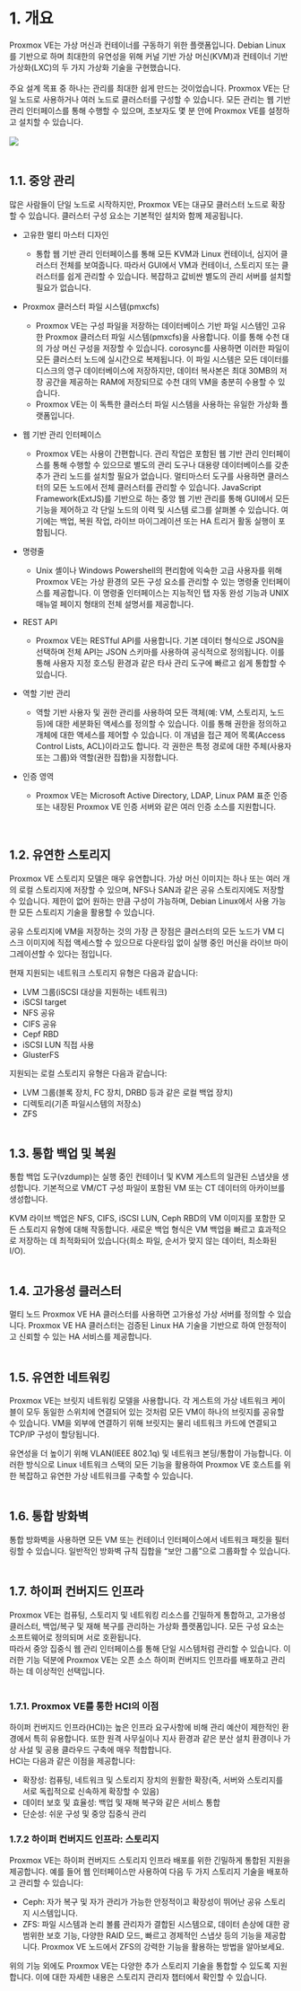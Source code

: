 # 1. 개요

Proxmox VE는 가상 머신과 컨테이너를 구동하기 위한 플랫폼입니다. Debian Linux를 기반으로 하며 최대한의 유연성을 위해 커널 기반 가상 머신(KVM)과 컨테이너 기반 가상화(LXC)의 두 가지 가상화 기술을 구현했습니다.<br><br>
주요 설계 목표 중 하나는 관리를 최대한 쉽게 만드는 것이었습니다. Proxmox VE는 단일 노드로 사용하거나 여러 노드로 클러스터를 구성할 수 있습니다. 모든 관리는 웹 기반 관리 인터페이스를 통해 수행할 수 있으며, 초보자도 몇 분 안에 Proxmox VE를 설정하고 설치할 수 있습니다.<br><br>
![](./_static/images/overview_1.svg)<br><br>

<h2>1.1. 중앙 관리</h2>
많은 사람들이 단일 노드로 시작하지만, Proxmox VE는 대규모 클러스터 노드로 확장할 수 있습니다. 클러스터 구성 요소는  기본적인 설치와 함께 제공됩니다.<br>

- <point>고유한 멀티 마스터 디자인</point>
    - 통합 웹 기반 관리 인터페이스를 통해 모든 KVM과 Linux 컨테이너, 심지어 클러스터 전체를 보여줍니다. 따라서 GUI에서 VM과 컨테이너, 스토리지 또는 클러스터를 쉽게 관리할 수 있습니다. 복잡하고 값비싼 별도의 관리 서버를 설치할 필요가 없습니다.
- <point>Proxmox 클러스터 파일 시스템(pmxcfs)</point>
    - Proxmox VE는 구성 파일을 저장하는 데이터베이스 기반 파일 시스템인 고유한 Proxmox 클러스터 파일 시스템(pmxcfs)을 사용합니다. 이를 통해 수천 대의 가상 머신 구성을 저장할 수 있습니다. <point>corosync</point>를 사용하면 이러한 파일이 모든 클러스터 노드에 실시간으로 복제됩니다. 이 파일 시스템은 모든 데이터를 디스크의 영구 데이터베이스에 저장하지만, 데이터 복사본은 최대 30MB의 저장 공간을 제공하는 RAM에 저장되므로 수천 대의 VM을 충분히 수용할 수 있습니다.
    - Proxmox VE는 이 독특한 클러스터 파일 시스템을 사용하는 유일한 가상화 플랫폼입니다.


- <point>웹 기반 관리 인터페이스</point>
    - Proxmox VE는 사용이 간편합니다. 관리 작업은 포함된 웹 기반 관리 인터페이스를 통해 수행할 수 있으므로 별도의 관리 도구나 대용량 데이터베이스를 갖춘 추가 관리 노드를 설치할 필요가 없습니다. 멀티마스터 도구를 사용하면 클러스터의 모든 노드에서 전체 클러스터를 관리할 수 있습니다. JavaScript Framework(ExtJS)를 기반으로 하는 중앙 웹 기반 관리를 통해 GUI에서 모든 기능을 제어하고 각 단일 노드의 이력 및 시스템 로그를 살펴볼 수 있습니다. 여기에는 백업, 복원 작업, 라이브 마이그레이션 또는 HA 트리거 활동 실행이 포함됩니다.
- <point>명령줄</point>
    - Unix 셸이나 Windows Powershell의 편리함에 익숙한 고급 사용자를 위해 Proxmox VE는 가상 환경의 모든 구성 요소를 관리할 수 있는 명령줄 인터페이스를 제공합니다. 이 명령줄 인터페이스는 지능적인 탭 자동 완성 기능과 UNIX 매뉴얼 페이지 형태의 전체 설명서를 제공합니다.

- <point>REST API</point>
    - Proxmox VE는 RESTful API를 사용합니다. 기본 데이터 형식으로 JSON을 선택하며 전체 API는 JSON 스키마를 사용하여 공식적으로 정의됩니다. 이를 통해 사용자 지정 호스팅 환경과 같은 타사 관리 도구에 빠르고 쉽게 통합할 수 있습니다.
- <point>역할 기반 관리</point>
    - 역할 기반 사용자 및 권한 관리를 사용하여 모든 객체(예: VM, 스토리지, 노드 등)에 대한 세분화된 액세스를 정의할 수 있습니다. 이를 통해 권한을 정의하고 개체에 대한 액세스를 제어할 수 있습니다. 이 개념을 <point>접근 제어 목록(Access Control Lists, ACL)</point>이라고도 합니다. 각 권한은 특정 경로에 대한 주체(사용자 또는 그룹)와 역할(권한 집합)을 지정합니다.


- <point>인증 영역</point>
    - Proxmox VE는 Microsoft Active Directory, LDAP, Linux PAM 표준 인증 또는 내장된 Proxmox VE 인증 서버와 같은 여러 인증 소스를 지원합니다.

<br>

## 1.2. 유연한 스토리지 

Proxmox VE 스토리지 모델은 매우 유연합니다. 가상 머신 이미지는 하나 또는 여러 개의 로컬 스토리지에 저장할 수 있으며, NFS나 SAN과 같은 공유 스토리지에도 저장할 수 있습니다. 제한이 없어 원하는 만큼 구성이 가능하며, Debian Linux에서 사용 가능한 모든 스토리지 기술을 활용할 수 있습니다.<br>

공유 스토리지에 VM을 저장하는 것의 가장 큰 장점은 클러스터의 모든 노드가 VM 디스크 이미지에 직접 액세스할 수 있으므로 다운타임 없이 실행 중인 머신을 라이브 마이그레이션할 수 있다는 점입니다.<br>

현재 지원되는 네트워크 스토리지 유형은 다음과 같습니다:

* LVM 그룹(iSCSI 대상을 지원하는 네트워크)
* iSCSI target
* NFS 공유 
* CIFS 공유 
* Cepf RBD
* iSCSI LUN 직접 사용
* GlusterFS<br>

지원되는 로컬 스토리지 유형은 다음과 같습니다:
* LVM 그룹(블록 장치, FC 장치, DRBD 등과 같은 로컬 백업 장치)
* 디렉토리(기존 파일시스템의 저장소)
* ZFS<br><br>

## 1.3. 통합 백업 및 복원

통합 백업 도구(<point class=“point”>vzdump</point>)는 실행 중인 컨테이너 및 KVM 게스트의 일관된 스냅샷을 생성합니다. 기본적으로 VM/CT 구성 파일이 포함된 VM 또는 CT 데이터의 아카이브를 생성합니다.

KVM 라이브 백업은 NFS, CIFS, iSCSI LUN, Ceph RBD의 VM 이미지를 포함한 모든 스토리지 유형에 대해 작동합니다. 새로운 백업 형식은 VM 백업을 빠르고 효과적으로 저장하는 데 최적화되어 있습니다(희소 파일, 순서가 맞지 않는 데이터, 최소화된 I/O).<br><br>

## 1.4. 고가용성 클러스터

멀티 노드 Proxmox VE HA 클러스터를 사용하면 고가용성 가상 서버를 정의할 수 있습니다. Proxmox VE HA 클러스터는 검증된 Linux HA 기술을 기반으로 하여 안정적이고 신뢰할 수 있는 HA 서비스를 제공합니다.<br><br>

## 1.5. 유연한 네트워킹

Proxmox VE는 브릿지 네트워킹 모델을 사용합니다. 각 게스트의 가상 네트워크 케이블이 모두 동일한 스위치에 연결되어 있는 것처럼 모든 VM이 하나의 브릿지를 공유할 수 있습니다. VM을 외부에 연결하기 위해 브릿지는 물리 네트워크 카드에 연결되고 TCP/IP 구성이 할당됩니다.<br>

유연성을 더 높이기 위해 VLAN(IEEE 802.1q) 및 네트워크 본딩/통합이 가능합니다. 이러한 방식으로 Linux 네트워크 스택의 모든 기능을 활용하여 Proxmox VE 호스트를 위한 복잡하고 유연한 가상 네트워크를 구축할 수 있습니다.<br><br>

## 1.6. 통합 방화벽
통합 방화벽을 사용하면 모든 VM 또는 컨테이너 인터페이스에서 네트워크 패킷을 필터링할 수 있습니다. 일반적인 방화벽 규칙 집합을 “보안 그룹”으로 그룹화할 수 있습니다.<br><br>

## 1.7. 하이퍼 컨버지드 인프라
Proxmox VE는 컴퓨팅, 스토리지 및 네트워킹 리소스를 긴밀하게 통합하고, 고가용성 클러스터, 백업/복구 및 재해 복구를 관리하는 가상화 플랫폼입니다. 모든 구성 요소는 소프트웨어로 정의되며 서로 호환됩니다.<br>
따라서 중앙 집중식 웹 관리 인터페이스를 통해 단일 시스템처럼 관리할 수 있습니다. 이러한 기능 덕분에 Proxmox VE는 오픈 소스 하이퍼 컨버지드 인프라를 배포하고 관리하는 데 이상적인 선택입니다.<br><br>

### 1.7.1. Proxmox VE를 통한 HCI의 이점
하이퍼 컨버지드 인프라(HCI)는 높은 인프라 요구사항에 비해 관리 예산이 제한적인 환경에서 특히 유용합니다. 또한 원격 사무실이나 지사 환경과 같은 분산 설치 환경이나 가상 사설 및 공용 클라우드 구축에 매우 적합합니다.<br>
HCI는 다음과 같은 이점을 제공합니다:

* 확장성: 컴퓨팅, 네트워크 및 스토리지 장치의 원활한 확장(즉, 서버와 스토리지를 서로 독립적으로 신속하게 확장할 수 있음)
* 데이터 보호 및 효율성: 백업 및 재해 복구와 같은 서비스 통합
* 단순성: 쉬운 구성 및 중앙 집중식 관리

### 1.7.2 하이퍼 컨버지드 인프라: 스토리지
Proxmox VE는 하이퍼 컨버지드 스토리지 인프라 배포를 위한 긴밀하게 통합된 지원을 제공합니다. 예를 들어 웹 인터페이스만 사용하여 다음 두 가지 스토리지 기술을 배포하고 관리할 수 있습니다:

* <point>Ceph</point>: 자가 복구 및 자가 관리가 가능한 안정적이고 확장성이 뛰어난 공유 스토리지 시스템입니다. 
* <point>ZFS</point>: 파일 시스템과 논리 볼륨 관리자가 결합된 시스템으로, 데이터 손상에 대한 광범위한 보호 기능, 다양한 RAID 모드, 빠르고 경제적인 스냅샷 등의 기능을 제공합니다. Proxmox VE 노드에서 ZFS의 강력한 기능을 활용하는 방법을 알아보세요.

위의 기능 외에도 Proxmox VE는 다양한 추가 스토리지 기술을 통합할 수 있도록 지원합니다. 이에 대한 자세한 내용은 스토리지 관리자 챕터에서 확인할 수 있습니다.<br><br><br>